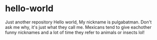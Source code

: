# hello-world
Just another repository
Hello world,
My nickname is pulgabatman. Don't ask me why, it's just what they call me. Mexicans tend to give eachother funny nicknames and a lot of time they refer to animals or insects lol! 
